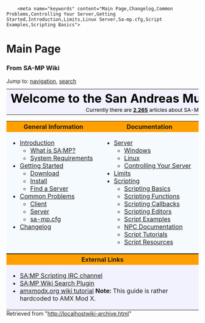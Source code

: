 <!DOCTYPE html PUBLIC "-//W3C//DTD XHTML 1.0 Transitional//EN" "http://www.w3.org/TR/xhtml1/DTD/xhtml1-transitional.dtd">
<!-- saved from url=(0040)https://team.sa-mp.com/wiki-archive.html -->
<html xmlns="http://www.w3.org/1999/xhtml" xml:lang="en" lang="en" dir="ltr"><head><meta http-equiv="Content-Type" content="text/html; charset=UTF-8">
		
		<meta name="keywords" content="Main Page,Changelog,Common Problems,Controlling Your Server,Getting Started,Introduction,Limits,Linux Server,Sa-mp.cfg,Script Examples,Scripting Basics">
<link rel="shortcut icon" href="https://team.sa-mp.com/favicon.ico">
		<title>Main Page - SA-MP Wiki</title>
		<style type="text/css" media="screen,projection">/*<![CDATA[*/ @import "./skins/monobook/main.css?7"; /*]]>*/</style>
		<link rel="stylesheet" type="text/css" media="print" href="https://team.sa-mp.com/skins/common/commonPrint.css">
		<!--[if lt IE 5.5000]><style type="text/css">@import "./skins/monobook/IE50Fixes.css";</style><![endif]-->
		<!--[if IE 5.5000]><style type="text/css">@import "./skins/monobook/IE55Fixes.css";</style><![endif]-->
		<!--[if IE 6]><style type="text/css">@import "./skins/monobook/IE60Fixes.css";</style><![endif]-->
		<!--[if IE 7]><style type="text/css">@import "./skins/monobook/IE70Fixes.css?1";</style><![endif]-->
		<!--[if lt IE 7]><script type="text/javascript" src="./skins/common/IEFixes.js"></script>
		<meta http-equiv="imagetoolbar" content="no" /><![endif]-->
		<script type="text/javascript">var skin = 'monobook';var stylepath = './skins';</script>
		<script type="text/javascript" src="https://team.sa-mp.com/skins/common/wikibits.js"><!-- wikibits js --></script>
		<script type="text/javascript" src="https://team.sa-mp.com/raw/gen.js"><!-- site js --></script>
		<style type="text/css">/*<![CDATA[*/
@import "raw/MediaWiki_Common.css";
@import "raw/MediaWiki_Monobook.css";
@import "raw/gen.css";
/*]]>*/</style>
		<!-- Head Scripts -->
			</head>
<body class="ns-0 ltr">
	<div id="globalWrapper">
		<div id="column-content">
	<div id="content">
		<a name="top" id="top"></a>
				<h1 class="firstHeading">Main Page</h1>
		<div id="bodyContent">
			<h3 id="siteSub">From SA-MP Wiki</h3>
			<div id="contentSub"></div>
									<div id="jump-to-nav">Jump to: <a href="https://team.sa-mp.com/wiki-archive.html#column-one">navigation</a>, <a href="https://team.sa-mp.com/wiki-archive.html#searchInput">search</a></div>			<!-- start content -->
			<div>
<table style="width:100%;margin-top:+.7em;background-color:#f1f2fe;border:0px;-moz-border-radius: 3px 3px 0px 0px;">

<tbody><tr>
<td style="text-align:center;white-space:nowrap;color:#000000">
<div style="font-size:195%;border:none;margin: 0;padding:.1em;color:black"><b>Welcome to the San Andreas Multiplayer Wiki</b></div>
<div id="articlecount" style="width:100%;text-align:center;font-size:85%;">Currently there are <a href="https://team.sa-mp.com/wiki/Special_Statistics.html" title="Special:Statistics"><span style="color: #000000; font-weight: bold;">2,265</span></a> articles about SA-MP</div>
</td></tr></tbody></table>
</div>
<div style="background-color: #f5faff">
<table width="100%" bgcolor="#fff" cellpadding="4px" cellspacing="0px" style="margin:auto;">

<tbody><tr align="center" bgcolor="#FFA000">
<th width="25%"> <b>General Information</b>
</th><th width="25%"> <b>Documentation</b>
</th></tr>

<tr valign="top" align="left" style="background: #f5faff; font-size: 100%;">
<td> <div style="float: right"> </div>
<ul><li> <a href="https://team.sa-mp.com/wiki/Introduction.html" title="Introduction">Introduction</a>
<ul><li> <a href="https://team.sa-mp.com/wiki/Introduction.html#What_is_SA:MP.3F" title="Introduction">What is SA:MP?</a>
</li><li> <a href="https://team.sa-mp.com/wiki/Introduction.html#System_Requirements" title="Introduction">System Requirements</a>
</li></ul>
</li><li> <a href="https://team.sa-mp.com/wiki/Getting_Started.html" title="Getting Started">Getting Started</a>
<ul><li> <a href="https://team.sa-mp.com/wiki/Getting_Started.html#Download" title="Getting Started">Download</a>
</li><li> <a href="https://team.sa-mp.com/wiki/Getting_Started.html#Install" title="Getting Started">Install</a>
</li><li> <a href="https://team.sa-mp.com/wiki/Getting_Started.html#Find_a_Server" title="Getting Started">Find a Server</a>
</li></ul>
</li><li> <a href="https://team.sa-mp.com/wiki/Common_Problems.html" title="Common Problems">Common Problems</a>
<ul><li> <a href="https://team.sa-mp.com/wiki/Common_Problems.html#Client" title="Common Problems">Client</a>
</li><li> <a href="https://team.sa-mp.com/wiki/Common_Problems.html#Server" title="Common Problems">Server</a>
</li><li> <a href="https://team.sa-mp.com/wiki/Sa-mp.cfg.html" title="Sa-mp.cfg">sa-mp.cfg</a>
</li></ul>
</li><li> <a href="https://team.sa-mp.com/wiki/Changelog.html" title="Changelog">Changelog</a>
</li></ul>
</td><td> <div style="float: right"> </div>
<ul><li> <a href="https://team.sa-mp.com/wiki/Category_Server_Documentation.html" title="Category:Server Documentation">Server</a>
<ul><li> <a href="https://team.sa-mp.com/wiki/Windows_Server.html" title="Windows Server">Windows</a>
</li><li> <a href="https://team.sa-mp.com/wiki/Linux_Server.html" title="Linux Server">Linux</a>
</li><li> <a href="https://team.sa-mp.com/wiki/Controlling_Your_Server.html" title="Controlling Your Server">Controlling Your Server</a>
</li></ul>
</li><li>  <a href="https://team.sa-mp.com/wiki/Limits.html" title="Limits">Limits</a>
</li><li> <a href="https://team.sa-mp.com/wiki/Category_Scripting_Documentation.html" title="Category:Scripting Documentation">Scripting</a>
<ul><li> <a href="https://team.sa-mp.com/wiki/Scripting_Basics.html" title="Scripting Basics">Scripting Basics</a>
</li><li> <a href="https://team.sa-mp.com/wiki/Category_Scripting_Functions.html" title="Category:Scripting Functions">Scripting Functions</a>
</li><li> <a href="https://team.sa-mp.com/wiki/Category_Scripting_Callbacks.html" title="Category:Scripting Callbacks">Scripting Callbacks</a>
</li><li> <a href="https://team.sa-mp.com/wiki/Scripting_Editors.html" title="Scripting Editors">Scripting Editors</a>
</li><li> <a href="https://team.sa-mp.com/wiki/Script_Examples.html" title="Script Examples">Script Examples</a>
</li><li> <a href="https://team.sa-mp.com/wiki/Category_NPC.html" title="Category:NPC">NPC Documentation</a>
</li><li> <a href="https://team.sa-mp.com/wiki/Category_Tutorials.html" title="Category:Tutorials">Script Tutorials</a>
</li><li> <a href="https://team.sa-mp.com/wiki/Category_Scripting_Documentation.html" title="Category:Scripting Documentation">Script Resources</a>
</li></ul>
</li></ul>
</td></tr></tbody></table>
<table width="100%" bgcolor="#fff" border="0" cellpadding="4px" cellspacing="0px" style="margin:auto;">

<tbody><tr align="center" bgcolor="#FFA000">
<th width="100%"> <b>External Links</b>
</th></tr>

<tr valign="top" align="left" style="background:#f1f2fe; font-size: 100%;">
<td> <div style="float: right"> </div>
<ul><li><a href="irc://irc.tl/sa-mp.scripting" class="external text" title="irc://irc.tl/sa-mp.scripting" rel="nofollow">SA:MP Scripting IRC channel</a>
</li><li><a href="http://mycroft.mozdev.org/search-engines.html?name=sa-mp" class="external text" title="http://mycroft.mozdev.org/search-engines.html?name=sa-mp" rel="nofollow">SA:MP Wiki Search Plugin</a>
</li><li><a href="http://wiki.amxmodx.org/index.php/Pawn_Tutorial" class="external text" title="http://wiki.amxmodx.org/index.php/Pawn_Tutorial" rel="nofollow">amxmodx.org wiki tutorial</a> <b>Note:</b> This guide is rather hardcoded to AMX Mod X.
</li></ul>
</td></tr></tbody></table>
</div>
<div class="printfooter">
Retrieved from "<a href="http://localhostwiki-archive.html/">http://localhostwiki-archive.html</a>"</div>

